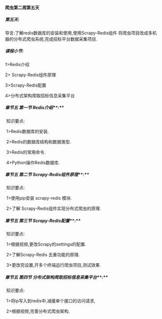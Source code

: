 #### 爬虫第二周第五天

##### **第五天:** 

导言:了解redis数据库的安装和使用,使用Scrapy-Redis组件 将爬虫项目改成多机器的分布式爬虫系统,完成招标平台数据采集项目.

##### **课程小节:**  

1>Redis介绍

2> Scrapy-Redis组件原理

3>Scrapy-Redis配置

4>分布式架构爬取招标信息采集平台

##### **章节五 第一节** **Redis介绍****:**

​    知识要点:

​        1>Redis数据库的安装.

​        2>Redis的数据库结构和数据类型.

​        3>Redis的常用命令.

​        4>Python操作Redis数据库.

##### **章节五 第二节** **Scrapy-Redis组件原理****:**

​    知识要点:

​        1>使用pip安装 scrapy-redis 模块.

​        2>了解 Scrapy-Redis组件实现分布式爬虫的原理.

##### **章节五 第三节** **Scrapy-Redis配置****:**	

​    知识要点:

​        1>根据视频,更改Scrapy的settings的配置.

​        2>了解Scrapy-Redis 去重功能的原理.

​        3>更改完设置,开多个终端运行爬虫项目,测试效果.

##### **章节五 第四节** **分布式架构爬取招标信息采集平台****:**	

​    知识要点:

​        1>将ip写入到redis中,减缓单个接口的访问请求,

​        2>根据视频,完善分布式爬虫架构.